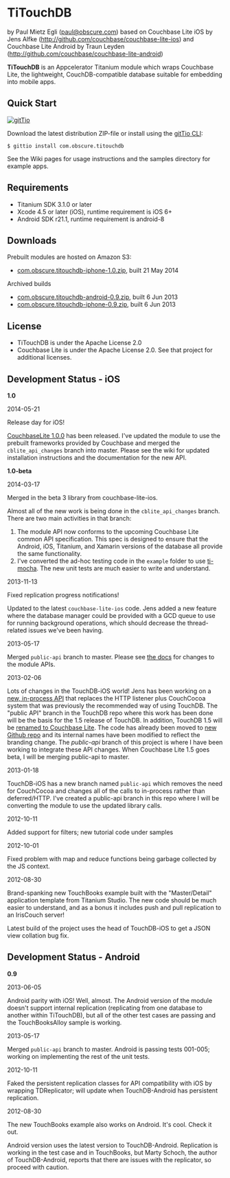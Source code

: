 # TiTouchDB

by Paul Mietz Egli (paul@obscure.com)
based on Couchbase Lite iOS by Jens Alfke (http://github.com/couchbase/couchbase-lite-ios)
and Couchbase Lite Android by Traun Leyden (http://github.com/couchbase/couchbase-lite-android)

**TiTouchDB** is an Appcelerator Titanium module which wraps Couchbase Lite, the lightweight, CouchDB-compatible
database suitable for embedding into mobile apps.

## Quick Start

[![gitTio](http://gitt.io/badge.png)](http://gitt.io/component/com.obscure.titouchdb)

Download the latest distribution ZIP-file or install using the [gitTio CLI](http://gitt.io/cli):

`$ gittio install com.obscure.titouchdb`

See the Wiki pages for usage instructions and the samples directory for example apps.

## Requirements

* Titanium SDK 3.1.0 or later
* Xcode 4.5 or later (iOS), runtime requirement is iOS 6+
* Android SDK r21.1, runtime requirement is android-8

## Downloads

Prebuilt modules are hosted on Amazon S3:

* [com.obscure.titouchdb-iphone-1.0.zip](https://pegli.github.s3.amazonaws.com/com.obscure.titouchdb-iphone-1.0.zip), built 21 May 2014

Archived builds

* [com.obscure.titouchdb-android-0.9.zip](https://pegli.github.s3.amazonaws.com/com.obscure.titouchdb-android-0.9.zip),
  built 6 Jun 2013
* [com.obscure.titouchdb-iphone-0.9.zip](https://pegli.github.s3.amazonaws.com/com.obscure.titouchdb-iphone-0.9.zip),
  built 6 Jun 2013

## License

* TiTouchDB is under the Apache License 2.0
* Couchbase Lite is under the Apache License 2.0. See that project for additional licenses.

## Development Status - iOS

**1.0**

2014-05-21

Release day for iOS!

[CouchbaseLite 1.0.0](http://www.couchbase.com/download#cb-mobile) has been released.  I've
updated the module to use the prebuilt frameworks provided by Couchbase and merged the `cblite_api_changes`
branch into master.  Please see the wiki for updated installation instructions and the
documentation for the new API.

**1.0-beta**

2014-03-17

Merged in the beta 3 library from couchbase-lite-ios.

Almost all of the new work is being done in the `cblite_api_changes` branch.  There are two main activities
in that branch:

1. The module API now conforms to the upcoming Couchbase Lite common API specification.  This spec is designed
to ensure that the Android, iOS, Titanium, and Xamarin versions of the database all provide the same functionality.
2. I've converted the ad-hoc testing code in the `example` folder to use [ti-mocha](https://github.com/tonylukasavage/ti-mocha).
The new unit tests are much easier to write and understand.

2013-11-13

Fixed replication progress notifications!

Updated to the latest `couchbase-lite-ios` code.  Jens added a new feature where the database
manager could be provided with a GCD queue to use for running background operations, which should
decrease the thread-related issues we've been having.

2013-05-17

Merged `public-api` branch to master.  Please see [the docs](https://github.com/pegli/ti_touchdb/wiki/API)
for changes to the module APIs.

2013-02-06

Lots of changes in the TouchDB-iOS world!  Jens has been working on a
[new, in-process API](https://github.com/couchbaselabs/TouchDB-iOS/wiki/API-Transition)
that replaces the HTTP listener plus CouchCocoa system that was previously the recommended way
of using TouchDB.  The "public API" branch in the TouchDB repo where this work has been done
will be the basis for the 1.5 release of TouchDB.  In addition, TouchDB 1.5 will be
[renamed to Couchbase Lite](https://groups.google.com/forum/?fromgroups=#!topic/mobile-couchbase/vaB8H1dlagA).
The code has already been moved to [new Github repo](https://github.com/couchbase/couchbase-lite-ios)
and its internal names have been modified to reflect the branding change.  The *public-api*
branch of this project is where I have been working to integrate these API changes.  When
Couchbase Lite 1.5 goes beta, I will be merging public-api to master.

2013-01-18

TouchDB-iOS has a new branch named `public-api` which removes the need for CouchCocoa
and changes all of the calls to in-process rather than deferred/HTTP.  I've created a
public-api branch in this repo where I will be converting the module to use the updated
library calls.


2012-10-11

Added support for filters; new tutorial code under samples

2012-10-01

Fixed problem with map and reduce functions being garbage collected by the JS context.

2012-08-30

Brand-spanking new TouchBooks example built with the "Master/Detail" application template
from Titanium Studio.  The new code should be much easier to understand, and as a bonus
it includes push and pull replication to an IrisCouch server!

Latest build of the project uses the head of TouchDB-iOS to get a JSON view collation bug
fix.

## Development Status - Android

**0.9**

2013-06-05

Android parity with iOS!  Well, almost.  The Android version of the module doesn't support
internal replication (replicating from one database to another within TiTouchDB), but all
of the other test cases are passing and the TouchBooksAlloy sample is working.

2013-05-17

Merged `public-api` branch to master.  Android is passing tests 001-005; working on
implementing the rest of the unit tests.

2012-10-11

Faked the persistent replication classes for API compatibility with iOS by wrapping TDReplicator;
will update when TouchDB-Android has persistent replication.

2012-08-30

The new TouchBooks example also works on Android.  It's cool.  Check it out.

Android version uses the latest version to TouchDB-Android.  Replication is working in the
test case and in TouchBooks, but Marty Schoch, the author of TouchDB-Android, reports that
there are issues with the replicator, so proceed with caution.

